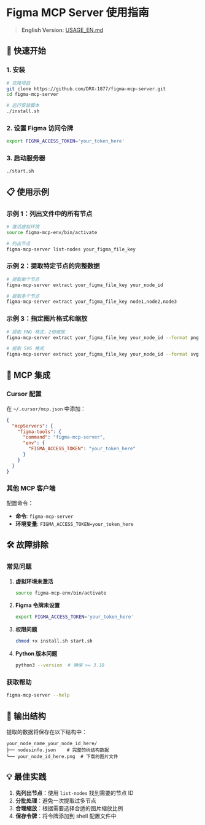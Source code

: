 # Figma MCP Server 使用指南

> **English Version**: [USAGE_EN.md](USAGE_EN.md)

## 🚀 快速开始

### 1. 安装

```bash
# 克隆项目
git clone https://github.com/DRX-1877/figma-mcp-server.git
cd figma-mcp-server

# 运行安装脚本
./install.sh
```

### 2. 设置 Figma 访问令牌

```bash
export FIGMA_ACCESS_TOKEN='your_token_here'
```

### 3. 启动服务器

```bash
./start.sh
```

## 📋 使用示例

### 示例 1：列出文件中的所有节点

```bash
# 激活虚拟环境
source figma-mcp-env/bin/activate

# 列出节点
figma-mcp-server list-nodes your_figma_file_key
```

### 示例 2：提取特定节点的完整数据

```bash
# 提取单个节点
figma-mcp-server extract your_figma_file_key your_node_id

# 提取多个节点
figma-mcp-server extract your_figma_file_key node1,node2,node3
```

### 示例 3：指定图片格式和缩放

```bash
# 提取 PNG 格式，2倍缩放
figma-mcp-server extract your_figma_file_key your_node_id --format png --scale 2

# 提取 SVG 格式
figma-mcp-server extract your_figma_file_key your_node_id --format svg
```

## 🔧 MCP 集成

### Cursor 配置

在 `~/.cursor/mcp.json` 中添加：

```json
{
  "mcpServers": {
    "figma-tools": {
      "command": "figma-mcp-server",
      "env": {
        "FIGMA_ACCESS_TOKEN": "your_token_here"
      }
    }
  }
}
```

### 其他 MCP 客户端

配置命令：
- **命令**: `figma-mcp-server`
- **环境变量**: `FIGMA_ACCESS_TOKEN=your_token_here`

## 🛠️ 故障排除

### 常见问题

1. **虚拟环境未激活**
   ```bash
   source figma-mcp-env/bin/activate
   ```

2. **Figma 令牌未设置**
   ```bash
   export FIGMA_ACCESS_TOKEN='your_token_here'
   ```

3. **权限问题**
   ```bash
   chmod +x install.sh start.sh
   ```

4. **Python 版本问题**
   ```bash
   python3 --version  # 确保 >= 3.10
   ```

### 获取帮助

```bash
figma-mcp-server --help
```

## 📁 输出结构

提取的数据将保存在以下结构中：

```
your_node_name_your_node_id_here/
├── nodesinfo.json    # 完整的树结构数据
└── your_node_id_here.png  # 下载的图片文件
```

## 💡 最佳实践

1. **先列出节点**：使用 `list-nodes` 找到需要的节点 ID
2. **分批处理**：避免一次提取过多节点
3. **合理缩放**：根据需要选择合适的图片缩放比例
4. **保存令牌**：将令牌添加到 shell 配置文件中
